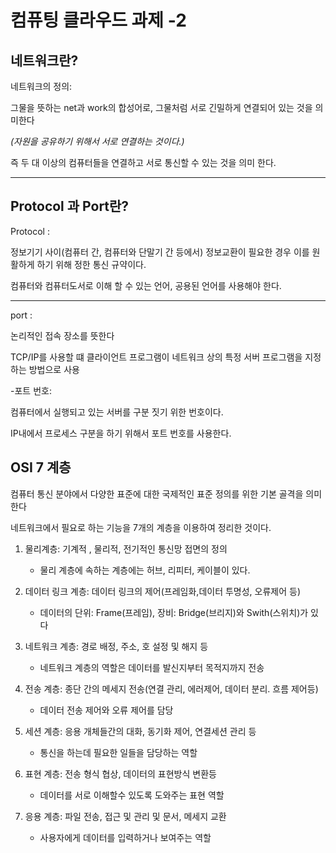 컴퓨팅 클라우드 과제 -2
========================
네트워크란?
------------
네트워크의 정의: 

그물을 뜻하는 net과 work의 합성어로, 그물처럼 서로 긴밀하게 연결되어 있는 것을 의미한다

*(자원을 공유하기 위해서 서로 연결하는 것이다.)*

즉 두 대 이상의 컴퓨터들을 연결하고 서로 통신할 수 있는 것을 의미 한다.

*** 

Protocol 과 Port란?
--------------------

Protocol : 

정보기기 사이(컴퓨터 간, 컴퓨터와 단말기 간 등에서) 정보교환이 필요한 경우 이를 원활하게 하기 위해 정한 통신 규약이다.

컴퓨터와 컴퓨터도서로 이해 할 수 있는 언어, 공용된 언어를 사용해야 한다.  


*** 

port : 

논리적인 접속 장소를 뜻한다

TCP/IP를 사용할 떄 클라이언트 프로그램이 네트워크 상의 특정 서버 프로그램을 지정하는 방법으로 사용


-포트 번호:

   컴퓨터에서 실행되고 있는 서버를 구분 짓기 위한 번호이다.
   
   IP내에서 프로세스 구분을 하기 위해서 포트 번호를 사용한다.


OSI 7 계층
----------

컴퓨터 통신 분야에서 다양한 표준에 대한 국제적인 표준 정의를 위한 기본 골격을 의미한다

네트워크에서 필요로 하는 기능을 7개의 계층을 이용하여 정리한 것이다.

1. 물리계층: 기계적 , 물리적, 전기적인 통신망 접면의 정의

   + 물리 계층에 속하는 계층에는 허브, 리피터, 케이블이 있다.

3. 데이터 링크 계층: 데이터 링크의 제어(프레임화,데이터 투명성, 오류제어 등)

   + 데이터의 단위: Frame(프레임), 장비: Bridge(브리지)와 Swith(스위치)가 있다

4. 네트워크 계층: 경로 배정, 주소, 호 설정 및 해지 등

   + 네트워크 계층의 역할은 데이터를 발신지부터 목적지까지 전송

4. 전송 계층: 종단 간의 메세지 전송(연결 관리, 에러제어, 데이터 분리. 흐름 제어등)

   + 데이터 전송 제어와 오류 제어를 담당

5. 세션 계층: 응용 개체들간의 대화, 동기화 제어, 연결세션 관리 등

   + 통신을 하는데 필요한 일들을 담당하는 역할
   
6. 표현 계층: 전송 형식 협상, 데이터의 표현방식 변환등
   + 데이터를 서로 이해할수 있도록 도와주는 표현 역할

7. 응용 계층: 파일 전송, 접근 및 관리 및 문서, 메세지 교환
   + 사용자에게 데이터를 입력하거나 보여주는 역할
     


